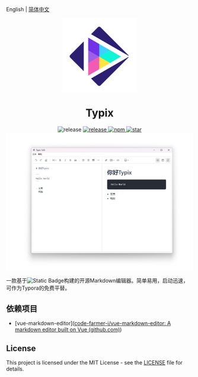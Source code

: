 English | [简体中文](./README.zh-CN.md)

<div align= "center">
<img align="center" width=200 src="./resources/logo.png" />
</div>
<div align= "center">
 <h1>Typix</h1>
 <img alt="release" src="https://img.shields.io/github/downloads/GuqierMcl/Typix/total" />
 <a href="https://github.com/GuqierMcl/Typix/releases">
    <img alt="release" src="https://img.shields.io/github/package-json/v/GuqierMcl/Typix" />
 </a>
 <a href="https://github.com/GuqierMcl/Typix/blob/master/LICENSE">
    <img alt="npm" src="https://img.shields.io/github/license/rubickCenter/rubick" />
 </a>
 <a href="https://github.com/GuqierMcl/Typix/stargazers">
    <img alt="star" src="https://img.shields.io/github/stars/GuqierMcl/Typix?style=social">
</a>
</div>

<div align="center">
    <img align="center" src=".\README.assets\image-20240310171154968.png" />
</div>

一款基于![Static Badge](https://img.shields.io/badge/Electron-28.1.4-blue)构建的开源Markdown编辑器。简单易用，启动迅速，可作为Typora的免费平替。

## 依赖项目

- [vue-markdown-editor]([code-farmer-i/vue-markdown-editor: A markdown editor built on Vue (github.com)](https://github.com/code-farmer-i/vue-markdown-editor))

## License

This project is licensed under the MIT License - see the [LICENSE](https://github.com/rubickCenter/rubick/blob/master/LICENSE) file for details.
